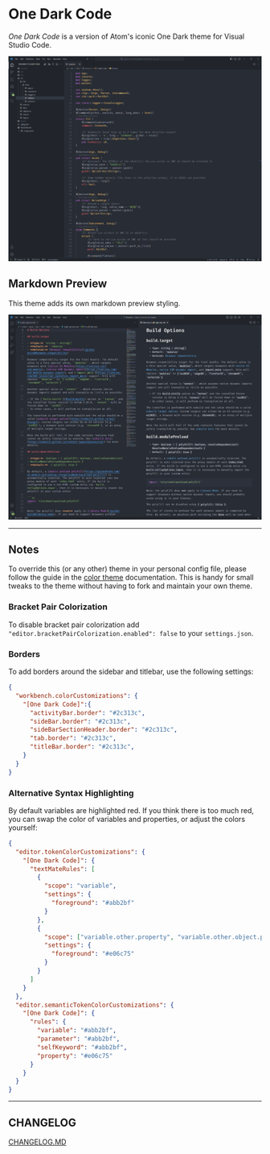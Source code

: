 # One Dark Code

*One Dark Code* is a version of Atom's iconic One Dark theme for Visual Studio Code.

![Editor Screenshot](screenshots/rust.png)

## Markdown Preview

This theme adds its own markdown preview styling.

![Markdown Screenshot](screenshots/markdown.png)

---

## Notes

To override this (or any other) theme in your personal config file, please follow the guide in the [color theme](https://code.visualstudio.com/api/extension-guides/color-theme) documentation. This is handy for small tweaks to the theme without having to fork and maintain your own theme.

### Bracket Pair Colorization

To disable bracket pair colorization add `"editor.bracketPairColorization.enabled": false` to your `settings.json`.

### Borders

To add borders around the sidebar and titlebar, use the following settings:

```json
{
  "workbench.colorCustomizations": {
    "[One Dark Code]":{
      "activityBar.border": "#2c313c",
      "sideBar.border": "#2c313c",
      "sideBarSectionHeader.border": "#2c313c",
      "tab.border": "#2c313c",
      "titleBar.border": "#2c313c",
    }
  }
}
```

### Alternative Syntax Highlighting

By default variables are highlighted red. If you think there is too much red, you can swap the color of variables and properties, or adjust the colors yourself:

```json
{
  "editor.tokenColorCustomizations": {
    "[One Dark Code]": {
      "textMateRules": [
        {
          "scope": "variable",
          "settings": {
            "foreground": "#abb2bf"
          }
        },
        {
          "scope": ["variable.other.property", "variable.other.object.property"],
          "settings": {
            "foreground": "#e06c75"
          }
        }
      ]
    }
  },
  "editor.semanticTokenColorCustomizations": {
    "[One Dark Code]": {
      "rules": {
        "variable": "#abb2bf",
        "parameter": "#abb2bf",
        "selfKeyword": "#abb2bf",
        "property": "#e06c75"
      }
    }
  }
}
```

---

## CHANGELOG

[CHANGELOG.MD](https://github.com/LucasOe/one-dark-code/blob/main/CHANGELOG.md)
